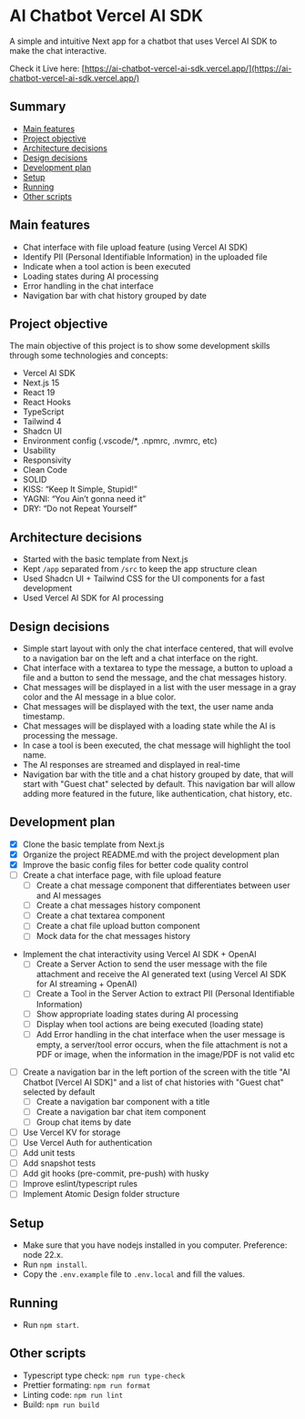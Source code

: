 # AI Chatbot Vercel AI SDK

A simple and intuitive Next app for a chatbot that uses Vercel AI SDK to make the chat interactive.

Check it Live here:
[https://ai-chatbot-vercel-ai-sdk.vercel.app/](https://ai-chatbot-vercel-ai-sdk.vercel.app/)

## Summary

- [Main features](#main-features)
- [Project objective](#project-objective)
- [Architecture decisions](#architecture-decisions)
- [Design decisions](#design-decisions)
- [Development plan](#development-plan)
- [Setup](#setup)
- [Running](#running)
- [Other scripts](#other-scripts)

## Main features

- Chat interface with file upload feature (using Vercel AI SDK)
- Identify PII (Personal Identifiable Information) in the uploaded file
- Indicate when a tool action is been executed
- Loading states during AI processing
- Error handling in the chat interface
- Navigation bar with chat history grouped by date
  <!-- - GitHub and Google authentication (using Vercel auth) -->
  <!-- - Store chat history per user (using Vercel KV) -->

## Project objective

The main objective of this project is to show some development skills through some technologies and concepts:

- Vercel AI SDK
- Next.js 15
- React 19
- React Hooks
- TypeScript
- Tailwind 4
- Shadcn UI
- Environment config (.vscode/\*, .npmrc, .nvmrc, etc)
- Usability
- Responsivity
- Clean Code
- SOLID
- KISS: “Keep It Simple, Stupid!”
- YAGNI: “You Ain’t gonna need it”
- DRY: “Do not Repeat Yourself”
  <!-- - Vercel KV -->
  <!-- - Vercel Auth -->
  <!-- - Unity tests (Jest + React Testing Library) -->
  <!-- - Linters (eslint, style-lint, lint-staged) -->
  <!-- - Formatters (editorconfig, prettier) -->
  <!-- - git hooks (husky: pre-commit, prepare-commit-message) -->
  <!-- - conventional-commits (commitizen) -->
  <!-- - Scaffolding (scaffdog) -->
  <!-- - Thematization -->

## Architecture decisions

- Started with the basic template from Next.js
- Kept `/app` separated from `/src` to keep the app structure clean
- Used Shadcn UI + Tailwind CSS for the UI components for a fast development
- Used Vercel AI SDK for AI processing
  <!-- - Used Atomic Design folder structure for the components -->
  <!-- - Used Vercel KV and Vercel Auth for storage and authentication to do not depend on external services -->

## Design decisions

- Simple start layout with only the chat interface centered, that will evolve to a navigation bar on the left and a chat interface on the right.
- Chat interface with a textarea to type the message, a button to upload a file and a button to send the message, and the chat messages history.
- Chat messages will be displayed in a list with the user message in a gray color and the AI message in a blue color.
- Chat messages will be displayed with the text, the user name anda timestamp.
- Chat messages will be displayed with a loading state while the AI is processing the message.
- In case a tool is been executed, the chat message will highlight the tool name.
- The AI responses are streamed and displayed in real-time
- Navigation bar with the title and a chat history grouped by date, that will start with "Guest chat" selected by default. This navigation bar will allow adding more featured in the future, like authentication, chat history, etc.

## Development plan

- [x] Clone the basic template from Next.js
- [x] Organize the project README.md with the project development plan
- [x] Improve the basic config files for better code quality control
- [ ] Create a chat interface page, with file upload feature
  - [ ] Create a chat message component that differentiates between user and AI messages
  - [ ] Create a chat messages history component
  - [ ] Create a chat textarea component
  - [ ] Create a chat file upload button component
  - [ ] Mock data for the chat messages history
- Implement the chat interactivity using Vercel AI SDK + OpenAI
  - [ ] Create a Server Action to send the user message with the file attachment and receive the AI generated text (using Vercel AI SDK for AI streaming + OpenAI)
  - [ ] Create a Tool in the Server Action to extract PII (Personal Identifiable Information)
  - [ ] Show appropriate loading states during AI processing
  - [ ] Display when tool actions are being executed (loading state)
  - [ ] Add Error handling in the chat interface when the user message is empty, a server/tool error occurs, when the file attachment is not a PDF or image, when the information in the image/PDF is not valid etc
- [ ] Create a navigation bar in the left portion of the screen with the title "AI Chatbot \[Vercel AI SDK\]" and a list of chat histories with "Guest chat" selected by default
  - [ ] Create a navigation bar component with a title
  - [ ] Create a navigation bar chat item component
  - [ ] Group chat items by date
- [ ] Use Vercel KV for storage
- [ ] Use Vercel Auth for authentication
- [ ] Add unit tests
- [ ] Add snapshot tests
- [ ] Add git hooks (pre-commit, pre-push) with husky
- [ ] Improve eslint/typescript rules
- [ ] Implement Atomic Design folder structure

## Setup

- Make sure that you have nodejs installed in you computer. Preference: node 22.x.
- Run `npm install`.
- Copy the `.env.example` file to `.env.local` and fill the values.

## Running

- Run `npm start`.

## Other scripts

- Typescript type check: `npm run type-check`
- Prettier formating: `npm run format`
- Linting code: `npm run lint`
- Build: `npm run build`
  <!-- - Tests: `npm run test` -->
  <!-- - Scaffolding: `npm run g` -->
